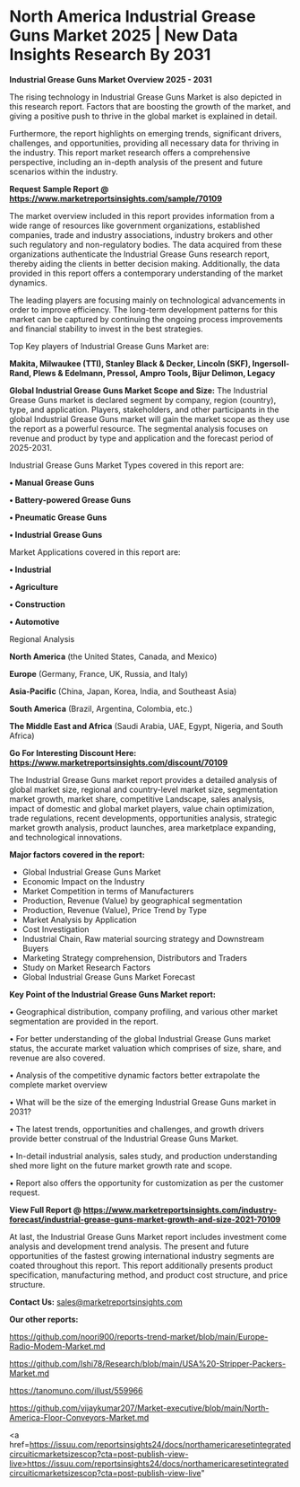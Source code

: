 # North America Industrial Grease Guns Market 2025 | New Data Insights Research By 2031

<Strong> Industrial Grease Guns Market Overview 2025 - 2031</strong>

The rising technology in Industrial Grease Guns Market is also depicted in this research report. Factors that are boosting the growth of the market, and giving a positive push to thrive in the global market is explained in detail.

Furthermore, the report highlights on emerging trends, significant drivers, challenges, and opportunities, providing all necessary data for thriving in the industry. This report market research offers a comprehensive perspective, including an in-depth analysis of the present and future scenarios within the industry.

<strong>Request Sample Report @ <a href=https://www.marketreportsinsights.com/sample/70109>https://www.marketreportsinsights.com/sample/70109</a></strong>

The market overview included in this report provides information from a wide range of resources like government organizations, established companies, trade and industry associations, industry brokers and other such regulatory and non-regulatory bodies. The data acquired from these organizations authenticate the Industrial Grease Guns research report, thereby aiding the clients in better decision making. Additionally, the data provided in this report offers a contemporary understanding of the market dynamics.

The leading players are focusing mainly on technological advancements in order to improve efficiency. The long-term development patterns for this market can be captured by continuing the ongoing process improvements and financial stability to invest in the best strategies.

Top Key players of Industrial Grease Guns Market are:

<strong>Makita, Milwaukee (TTI), Stanley Black & Decker, Lincoln (SKF), Ingersoll-Rand, Plews & Edelmann, Pressol, Ampro Tools, Bijur Delimon, Legacy</strong>

<strong><b>Global Industrial Grease Guns Market Scope and Size:</b></strong>
The Industrial Grease Guns market is declared segment by company, region (country), type, and application. Players, stakeholders, and other participants in the global Industrial Grease Guns market will gain the market scope as they use the report as a powerful resource. The segmental analysis focuses on revenue and product by type and application and the forecast period of 2025-2031.

Industrial Grease Guns Market Types covered in this report are:

<strong>• Manual Grease Guns

• Battery-powered Grease Guns

• Pneumatic Grease Guns

• Industrial Grease Guns</strong>

Market Applications covered in this report are:

<strong>• Industrial

• Agriculture

• Construction

• Automotive</strong> 

Regional Analysis

<strong>North America</strong> (the United States, Canada, and Mexico)

<strong>Europe</strong> (Germany, France, UK, Russia, and Italy)

<strong>Asia-Pacific</strong> (China, Japan, Korea, India, and Southeast Asia)

<strong>South America</strong> (Brazil, Argentina, Colombia, etc.)

<strong>The Middle East and Africa</strong> (Saudi Arabia, UAE, Egypt, Nigeria, and South Africa)

<strong>Go For Interesting Discount Here: <a href=https://www.marketreportsinsights.com/discount/70109>https://www.marketreportsinsights.com/discount/70109</a></strong>

The Industrial Grease Guns market report provides a detailed analysis of global market size, regional and country-level market size, segmentation market growth, market share, competitive Landscape, sales analysis, impact of domestic and global market players, value chain optimization, trade regulations, recent developments, opportunities analysis, strategic market growth analysis, product launches, area marketplace expanding, and technological innovations.

<strong><b>Major factors covered in the report:</b></strong>
<ul>
  <li>Global Industrial Grease Guns Market </li>
  <li>Economic Impact on the Industry</li>
  <li>Market Competition in terms of Manufacturers</li>
  <li>Production, Revenue (Value) by geographical segmentation</li>
  <li>Production, Revenue (Value), Price Trend by Type</li>
  <li>Market Analysis by Application</li>
  <li>Cost Investigation</li>
  <li>Industrial Chain, Raw material sourcing strategy and Downstream Buyers</li>
  <li>Marketing Strategy comprehension, Distributors and Traders</li>
  <li>Study on Market Research Factors</li>
  <li>Global Industrial Grease Guns Market Forecast</li>
</ul>

<strong><b>Key Point of the Industrial Grease Guns Market report:</b></strong>

• Geographical distribution, company profiling, and various other market segmentation are provided in the report.

• For better understanding of the global Industrial Grease Guns market status, the accurate market valuation which comprises of size, share, and revenue are also covered.

• Analysis of the competitive dynamic factors better extrapolate the complete market overview

• What will be the size of the emerging Industrial Grease Guns market in 2031?

• The latest trends, opportunities and challenges, and growth drivers provide better construal of the Industrial Grease Guns Market.

• In-detail industrial analysis, sales study, and production understanding shed more light on the future market growth rate and scope.

• Report also offers the opportunity for customization as per the customer request.

<strong><b>View Full Report @ <a href=https://www.marketreportsinsights.com/industry-forecast/industrial-grease-guns-market-growth-and-size-2021-70109>https://www.marketreportsinsights.com/industry-forecast/industrial-grease-guns-market-growth-and-size-2021-70109</a></b></strong>


At last, the Industrial Grease Guns Market report includes investment come analysis and development trend analysis. The present and future opportunities of the fastest growing international industry segments are coated throughout this report. This report additionally presents product specification, manufacturing method, and product cost structure, and price structure.

<strong>Contact Us:</strong>
sales@marketreportsinsights.com

<strong>Our other reports:</strong>

<a href=https://github.com/noori900/reports-trend-market/blob/main/Europe-Radio-Modem-Market.md>https://github.com/noori900/reports-trend-market/blob/main/Europe-Radio-Modem-Market.md</a>

<a href=https://github.com/Ishi78/Research/blob/main/USA%20-Stripper-Packers-Market.md>https://github.com/Ishi78/Research/blob/main/USA%20-Stripper-Packers-Market.md</a>

<a href=https://tanomuno.com/illust/559966>https://tanomuno.com/illust/559966</a>

<a href=https://github.com/vijaykumar207/Market-executive/blob/main/North-America-Floor-Conveyors-Market.md>https://github.com/vijaykumar207/Market-executive/blob/main/North-America-Floor-Conveyors-Market.md</a>

<a href=https://issuu.com/reportsinsights24/docs/northamericaresetintegratedcircuiticmarketsizescop?cta=post-publish-view-live>https://issuu.com/reportsinsights24/docs/northamericaresetintegratedcircuiticmarketsizescop?cta=post-publish-view-live</a>"
